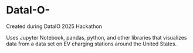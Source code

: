 # DataI-O-

Created during DataIO 2025 Hackathon

Uses Jupyter Notebook, pandas, python, and other libraries that visualizes data from a data set on EV charging stations around the United States.
